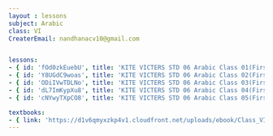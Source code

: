 ```yaml
--- 
layout : lessons 
subject: Arabic 
class: VI
CreaterEmail: nandhanacv10@gmail.com


lessons: 
- { id: 'fOd0zkEuebU', title: 'KITE VICTERS STD 06 Arabic Class 01(First Bell-ഫസ്റ്റ് ബെല്‍)' }
- { id: 'Y8UGdC9woas', title: 'KITE VICTERS STD 06 Arabic Class 02(First Bell-ഫസ്റ്റ് ബെല്‍)' }
- { id: 'ODiIVwTDLNo', title: 'KITE VICTERS STD 06 Arabic Class 03(First Bell-ഫസ്റ്റ് ബെല്‍)' }
- { id: 'dL7ImKypXu8', title: 'KITE VICTERS STD 06 Arabic Class 04(First Bell-ഫസ്റ്റ് ബെല്‍)' }
- { id: 'cNYwyTXpCO8', title: 'KITE VICTERS STD 06 Arabic Class 05(First Bell-ഫസ്റ്റ് ബെല്‍)' }

textbooks:
- { link: 'https://d1v6qmyxzkp4v1.cloudfront.net/uploads/ebook/Class_VI/KeralaArabicReaderAcadamic/KeralaArabicReaderAcadamic.pdf', title: 'Arabic part 1' , medium: '' }
---
```

